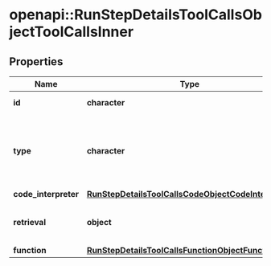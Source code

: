 # openapi::RunStepDetailsToolCallsObjectToolCallsInner


## Properties
Name | Type | Description | Notes
------------ | ------------- | ------------- | -------------
**id** | **character** | The ID of the tool call object. | 
**type** | **character** | The type of tool call. This is always going to be &#x60;code_interpreter&#x60; for this type of tool call. | [Enum: [code_interpreter, retrieval, function]] 
**code_interpreter** | [**RunStepDetailsToolCallsCodeObjectCodeInterpreter**](RunStepDetailsToolCallsCodeObject_code_interpreter.md) |  | 
**retrieval** | **object** | For now, this is always going to be an empty object. | 
**function** | [**RunStepDetailsToolCallsFunctionObjectFunction**](RunStepDetailsToolCallsFunctionObject_function.md) |  | 


